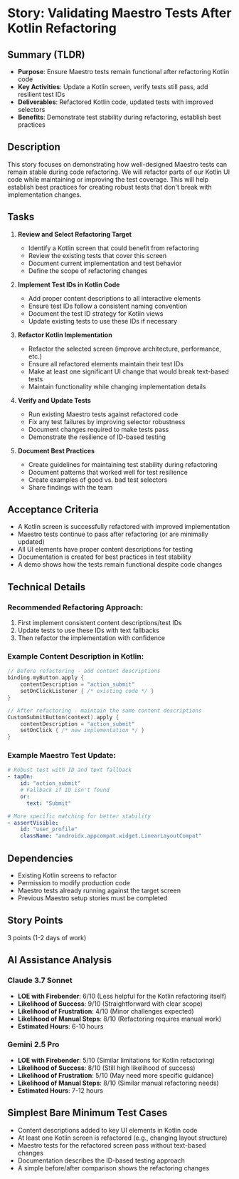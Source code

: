 # Story: Validating Maestro Tests After Kotlin Refactoring

## Summary (TLDR)

* **Purpose**: Ensure Maestro tests remain functional after refactoring Kotlin code
* **Key Activities**: Update a Kotlin screen, verify tests still pass, add resilient test IDs
* **Deliverables**: Refactored Kotlin code, updated tests with improved selectors
* **Benefits**: Demonstrate test stability during refactoring, establish best practices

## Description

This story focuses on demonstrating how well-designed Maestro tests can remain stable during code
refactoring. We will refactor parts of our Kotlin UI code while maintaining or improving the test
coverage. This will help establish best practices for creating robust tests that don't break with
implementation changes.

## Tasks

1. **Review and Select Refactoring Target**
    - Identify a Kotlin screen that could benefit from refactoring
    - Review the existing tests that cover this screen
    - Document current implementation and test behavior
    - Define the scope of refactoring changes

2. **Implement Test IDs in Kotlin Code**
    - Add proper content descriptions to all interactive elements
    - Ensure test IDs follow a consistent naming convention
    - Document the test ID strategy for Kotlin views
    - Update existing tests to use these IDs if necessary

3. **Refactor Kotlin Implementation**
    - Refactor the selected screen (improve architecture, performance, etc.)
    - Ensure all refactored elements maintain their test IDs
    - Make at least one significant UI change that would break text-based tests
    - Maintain functionality while changing implementation details

4. **Verify and Update Tests**
    - Run existing Maestro tests against refactored code
    - Fix any test failures by improving selector robustness
    - Document changes required to make tests pass
    - Demonstrate the resilience of ID-based testing

5. **Document Best Practices**
    - Create guidelines for maintaining test stability during refactoring
    - Document patterns that worked well for test resilience
    - Create examples of good vs. bad test selectors
    - Share findings with the team

## Acceptance Criteria

- A Kotlin screen is successfully refactored with improved implementation
- Maestro tests continue to pass after refactoring (or are minimally updated)
- All UI elements have proper content descriptions for testing
- Documentation is created for best practices in test stability
- A demo shows how the tests remain functional despite code changes

## Technical Details

### Recommended Refactoring Approach:

1. First implement consistent content descriptions/test IDs
2. Update tests to use these IDs with text fallbacks
3. Then refactor the implementation with confidence

### Example Content Description in Kotlin:

```kotlin
// Before refactoring - add content descriptions
binding.myButton.apply {
    contentDescription = "action_submit"
    setOnClickListener { /* existing code */ }
}

// After refactoring - maintain the same content descriptions
CustomSubmitButton(context).apply {
    contentDescription = "action_submit"
    setOnClick { /* new implementation */ }
}
```

### Example Maestro Test Update:

```yaml
# Robust test with ID and text fallback
- tapOn:
    id: "action_submit"
    # Fallback if ID isn't found
    or:
      text: "Submit"

# More specific matching for better stability
- assertVisible:
    id: "user_profile"
    className: "androidx.appcompat.widget.LinearLayoutCompat"
```

## Dependencies

- Existing Kotlin screens to refactor
- Permission to modify production code
- Maestro tests already running against the target screen
- Previous Maestro setup stories must be completed

## Story Points

3 points (1-2 days of work)

## AI Assistance Analysis

### Claude 3.7 Sonnet

- **LOE with Firebender**: 6/10 (Less helpful for the Kotlin refactoring itself)
- **Likelihood of Success**: 9/10 (Straightforward with clear scope)
- **Likelihood of Frustration**: 4/10 (Minor challenges expected)
- **Likelihood of Manual Steps**: 8/10 (Refactoring requires manual work)
- **Estimated Hours**: 6-10 hours

### Gemini 2.5 Pro

- **LOE with Firebender**: 5/10 (Similar limitations for Kotlin refactoring)
- **Likelihood of Success**: 8/10 (Still high likelihood of success)
- **Likelihood of Frustration**: 5/10 (May need more specific guidance)
- **Likelihood of Manual Steps**: 8/10 (Similar manual refactoring needs)
- **Estimated Hours**: 7-12 hours

## Simplest Bare Minimum Test Cases

- Content descriptions added to key UI elements in Kotlin code
- At least one Kotlin screen is refactored (e.g., changing layout structure)
- Maestro tests for the refactored screen pass without text-based changes
- Documentation describes the ID-based testing approach
- A simple before/after comparison shows the refactoring changes